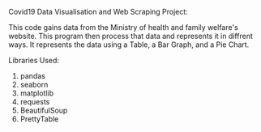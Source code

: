 Covid19 Data Visualisation and Web Scraping Project:

This code gains data from the Ministry of health and family welfare's website. This program then process that data and represents it in diffrent ways. It represents the data using a Table, a Bar Graph, and a Pie Chart. 


Libraries Used:
1) pandas
2) seaborn
3) matplotlib
4) requests
5) BeautifulSoup
6) PrettyTable
